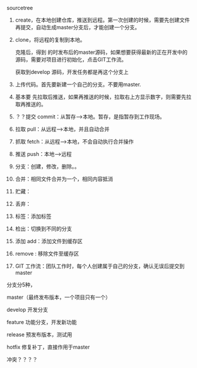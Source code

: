 sourcetree

1. create，在本地创建仓库，推送到远程。第一次创建的时候，需要先创建文件再提交，自动生成master分支后，才能创建一个分支。

2. clone，将远程的复制到本地。

   克隆后，得到 的时发布后的master源码，如果想要获得最新的正在开发中的源码，需要对项目进行初始化，点击GIT工作流。

   获取到develop 源码，开发任务都是再这个分支上

3. 上传代码。首先要新建一个自己的分支。不要用master.

4. 基本要 先拉取后推送，如果再推送的时候，拉取右上方显示数字，则需要先拉取再推送的。

5. ？？提交 commit：从暂存——>本地。暂存，是指暂存到工作现场。

6. 拉取 pull：从远程——>本地，并且自动合并

7. 抓取 fetch：从远程——>本地，不会自动执行合并操作

8. 推送 push：本地——>远程

9. 分支：创建，修改，删除。。

10. 合并：相同文件合并为一个，相同内容抵消

11. 贮藏：

12. 丢弃：

13. 标签：添加标签

14. 检出：切换到不同的分支

15. 添加 add：添加文件到缓存区

16. remove : 移除文件至缓存区

17. GIT 工作流：团队工作时，每个人创建属于自己的分支，确认无误后提交到master

分支分5种，

master（最终发布版本，一个项目只有一个）

develop 开发分支

feature  功能分支，开发新功能

release 预发布版本，测试用

hotfix   修复补丁，直接作用于master

冲突？？？？





